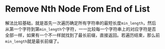 # Remove Nth Node From End of List

解法比较基础，就是首先一次遍历确定所有字符串的最短长度``min_length``，然后从第一个字符到第``min_length``个字符，一一比较每一个字符串上的对应字符是否全部一样，如果有一个不一样就找到了最长前缀，直接返回。若遍历结束，那么前``min_length``就是最长前缀了。
